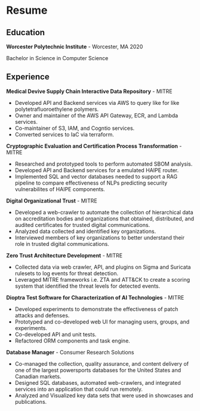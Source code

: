 # Resume

## Education

**Worcester Polytechnic Institute** - Worcester, MA 2020

Bachelor in Science in Computer Science


## Experience

**Medical Devive Supply Chain Interactive Data Repository** - MITRE

- Developed API and Backend services via AWS to query like for like polytetrafluoroethylene polymers.
- Owner and maintainer of the AWS API Gateway, ECR, and Lambda services.
- Co-maintainer of S3, IAM, and Cogntio services.
- Converted services to IaC via terraform.

**Cryptographic Evaluation and Certification Process Transformation** - MITRE

- Researched and prototyped tools to perform automated SBOM analysis.
- Developed API and Backend services for a emulated HAIPE router.
- Implemented SQL and vector databases needed to support a RAG pipeline to compare effectiveness of NLPs predicting security vulnerabilites of HAIPE components.

**Digital Organizational Trust** - MITRE

- Developed a web-crawler to automate the collection of hierarchical data on accreditation bodies and organizations that obtained, distributed, and audited certificates for trusted digital communications.
- Analyzed data collected and identified key organizations.
- Interviewed members of key organizations to better understand their role in trusted digital communications.

**Zero Trust Architecture Development** - MITRE

- Collected data via web crawler, API, and plugins on Sigma and Suricata rulesets to log events for threat detection.
- Leveraged MITRE frameworks i.e. ZTA and ATT&CK to create a scoring system that identified the threat levels for detected events.

**Dioptra Test Software for Characterization of AI Technologies** - MITRE

- Developed experiments to demonstrate the effectiveness of patch attacks and defenses.
- Prototyped and co-developed web UI for managing users, groups, and experiments.
- Co-developed API and unit tests.
- Refactored ORM components and task engine.

**Database Manager** - Consumer Research Solutions

- Co-managed the collection, quality assurance, and content delivery of one of the largest powersports databases for the United States and Canadian markets.
- Designed SQL databases, automated web-crawlers, and integrated services into an application that could run remotely.
- Analyzed and Visualized key data sets that were used in showcases and publications.